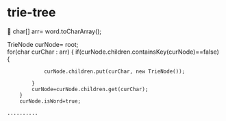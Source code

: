 # trie-tree

🔖
char[] arr= word.toCharArray();


TrieNode curNode= root;		
		for(char curChar : arr) {
			if(curNode.children.containsKey(curNode)==false) {
				
				curNode.children.put(curChar, new TrieNode());
			
			}
			curNode=curNode.children.get(curChar);
		}
		curNode.isWord=true;
    
    ..........
    
